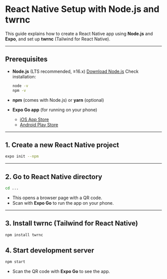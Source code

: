 # React Native Setup with Node.js and twrnc

This guide explains how to create a React Native app using **Node.js** and **Expo**, and set up **twrnc** (Tailwind for React Native).

---

## Prerequisites

- **Node.js** (LTS recommended, ≥16.x)
  [Download Node.js](https://nodejs.org)
  Check installation:

  ```bash
  node -v
  npm -v
  ```

- **npm** (comes with Node.js) or **yarn** (optional)
- **Expo Go app** (for running on your phone)

  - [iOS App Store](https://apps.apple.com/app/expo-go/id982107779)
  - [Android Play Store](https://play.google.com/store/apps/details?id=host.exp.exponent)

---

## 1. Create a new React Native project

```bash
expo init --npm
```

---

## 2. Go to React Native directory

```bash
cd ...
```

- This opens a browser page with a QR code.
- Scan with **Expo Go** to run the app on your phone.

---

## 3. Install twrnc (Tailwind for React Native)

```bash
npm install twrnc
```

## 4. Start development server

```bash
npm start
```

- Scan the QR code with **Expo Go** to see the app.
